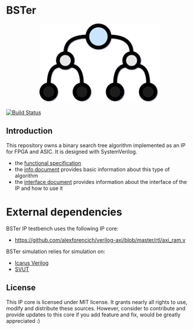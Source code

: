 # BSTer

<p align="center">
  <img width="325" height="215" src="./doc/icon.png">
</p>

[![Build Status](https://travis-ci.org/dpretet/bster.svg?branch=master)](https://travis-ci.org/dpretet/bster)

## Introduction

This repository owns a binary search tree algorithm implemented as an IP for
FPGA and ASIC. It is designed with SystemVerilog.

- the [functional specification](doc/functional_spec.md)
- the [info document](doc/info.md) provides basic information about this type 
  of algorithm
- the [interface document](doc/interface.md) provides information about the 
  interface of the IP and how to use it

# External dependencies

BSTer IP testbench uses the following IP core:

- https://github.com/alexforencich/verilog-axi/blob/master/rtl/axi_ram.v

BSTer simulation relies for simulation on:

- [Icarus Verilog](http://iverilog.icarus.com)
- [SVUT](https://github.com/dpretet/svut)

## License

This IP core is licensed under MIT license. It grants nearly all rights to use,
modify and distribute these sources. However, consider to contribute and provide
updates to this core if you add feature and fix, would be greatly appreciated :)
